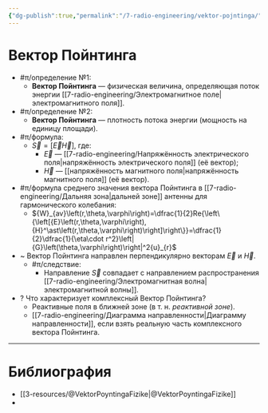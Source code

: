 ```yaml
---
{"dg-publish":true,"permalink":"/7-radio-engineering/vektor-pojntinga/","title":"Вектор Пойнтинга"}
---
```



# Вектор Пойнтинга

- #π/определение №1:
	- **Вектор Пойнтинга** — физическая величина, определяющая поток энергии [[7-radio-engineering/Электромагнитное поле\|электромагнитного поля]].
- #π/определение №2:
	- **Вектор Пойнтинга** — плотность потока энергии (мощность на единицу площади).
- #π/формула:
	- $\vec{S}=[\vec{E}\vec{H}]$, где:
		- $\vec{E}$ — [[7-radio-engineering/Напряжённость электрического поля\|напряжённость электрического поля]] (её вектор);
		- $\vec{H}$ — [[напряжённость магнитного поля\|напряжённость магнитного поля]] (её вектор).
- #π/формула среднего значения вектора Пойнтинга в [[7-radio-engineering/Дальняя зона\|дальней зоне]] антенны для гармонического колебания:
	- ${W}_{av}\left(r,\theta,\varphi\right)=\dfrac{1}{2}Re{\left\{\left[{E}\left(r,\theta,\varphi\right),{H}^\ast\left(r,\theta,\varphi\right)\right]\right\}}=\dfrac{1}{2}\dfrac{1}{\eta\cdot r^2}\left|{G}\left(\theta,\varphi\right)\right|^2{u}_{r}$
- ~ Вектор Пойнтинга направлен перпендикулярно векторам $\vec{E}$ и $\vec{H}$.
	- #π/следствие:
		- Направление $\vec{S}$ совпадает с направлением распространения [[7-radio-engineering/Электромагнитная волна\|электромагнитной волны]].
- ? Что характеризует комплексный Вектор Пойнтинга?
	- Реактивные поля в ближней зоне (в т. н. *реактивной зоне*).
	- [[7-radio-engineering/Диаграмма направленности\|Диаграмму направленности]], если взять реальную часть комплексного вектора Пойнтинга.

---

# Библиография

- [[3-resources/@VektorPoyntingaFizike\|@VektorPoyntingaFizike]]
-
